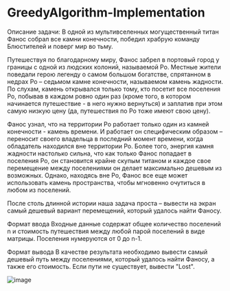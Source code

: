 # GreedyAlgorithm-Implementation

Описание задачи:
В одной из мультивселенных могущественный титан Фанос собрал все камни конечности, победил храбрую команду Блюстителей и поверг мир во тьму.

Путешествуя по благодарному миру, Фанос забрел в портовый город у границы с одной из людских колоний, называемой Ро. Местные жители поведали герою легенду о самом большом богатстве, спрятанном в недрах Ро – седьмом камне конечности, называемом камень жадности. По слухам, камень открывался только тому, кто посетит все поселения Ро, побывав в каждом ровно один раз (кроме того, в котором начинается путешествие - в него нужно вернуться) и заплатив при этом самую низкую цену (да, путешествия по Ро тоже имеют свою цену).

Фанос узнал, что на территории Ро работает только один из камней конечности - камень времени. И работает он специфическим образом – переносит своего владельца в последний момент времени, когда обладатель находился вне территории Ро. Более того, энергия камня жадности настолько сильна, что как только Фанос попадает в поселения Ро, он становится крайне скупым титаном и каждое свое перемещение между поселениями он делает максимально дешевым из возможных. Однако, находясь вне Ро, Фанос все еще может использовать камень пространства, чтобы мгновенно очутиться в любом из поселений.

После столь длинной истории наша задача проста – вывести на экран самый дешевый вариант перемещений, который удалось найти Фаносу.

Формат ввода
Входные данные содержат общее количество поселений n и стоимость путешествия между любой парой поселений в виде матрицы. Поселения нумеруются от 0 до n-1.

Формат вывода
В качестве результата необходимо вывести самый дешевый путь между поселениями, который удалось найти Фаносу, а также его стоимость. Если пути не существует, вывести "Lost".

![image](https://user-images.githubusercontent.com/86233023/164061565-c52f25b8-a657-403f-b363-02f2b4e54bbc.png)

